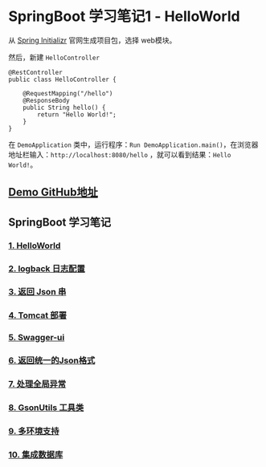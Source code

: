 # SpringBoot 学习笔记1 - HelloWorld


从 [Spring Initializr](https://start.spring.io/) 官网生成项目包，选择 web模块。

然后，新建 `HelloController`

```
@RestController
public class HelloController {

    @RequestMapping("/hello")
    @ResponseBody
    public String hello() {
        return "Hello World!";
    }
}
```

在 `DemoApplication` 类中，运行程序：`Run DemoApplication.main()`，在浏览器地址栏输入：`http://localhost:8080/hello` ，就可以看到结果：`Hello World!`。



## [Demo GitHub地址](https://github.com/YoungBear/SpringBootDemo)



## SpringBoot 学习笔记

### [1. HelloWorld](./SpringBoot-1-HelloWorld.md)

### [2. logback 日志配置](./SpringBoot-2-logback.md)

### [3. 返回 Json 串](./SpringBoot-3-Json.md)

### [4. Tomcat 部署](./SpringBoot-4-Tomcat.md)

### [5. Swagger-ui](./SpringBoot-5-Swagger-ui.md)

### [6. 返回统一的Json格式](./SpringBoot-6-CommonJson.md)

### [7. 处理全局异常](./SpringBoot-7-GlobalExceptionHandler.md)

### [8. GsonUtils 工具类](./SpringBoot-8-GsonUtils.md)

### [9. 多环境支持](./SpringBoot-9-MultipyEnv.md)

### [10. 集成数据库](./SpringBoot-10-Database.md)

